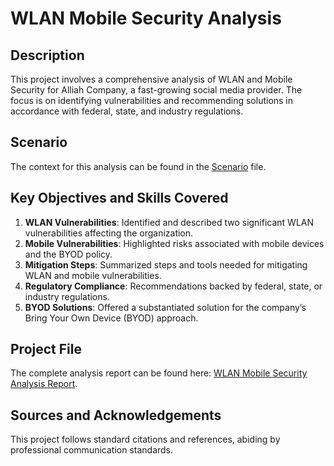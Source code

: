 # WLAN Mobile Security Analysis

## Description

This project involves a comprehensive analysis of WLAN and Mobile Security for Alliah Company, a fast-growing social media provider. The focus is on identifying vulnerabilities and recommending solutions in accordance with federal, state, and industry regulations.

## Scenario

The context for this analysis can be found in the [Scenario](./Scenario.md) file.

## Key Objectives and Skills Covered

1. **WLAN Vulnerabilities**: Identified and described two significant WLAN vulnerabilities affecting the organization.
2. **Mobile Vulnerabilities**: Highlighted risks associated with mobile devices and the BYOD policy.
3. **Mitigation Steps**: Summarized steps and tools needed for mitigating WLAN and mobile vulnerabilities.
4. **Regulatory Compliance**: Recommendations backed by federal, state, or industry regulations.
5. **BYOD Solutions**: Offered a substantiated solution for the company’s Bring Your Own Device (BYOD) approach.

## Project File

The complete analysis report can be found here: [WLAN Mobile Security Analysis Report](./WLAN%20Mobile%20Security.docx).

## Sources and Acknowledgements

This project follows standard citations and references, abiding by professional communication standards.
